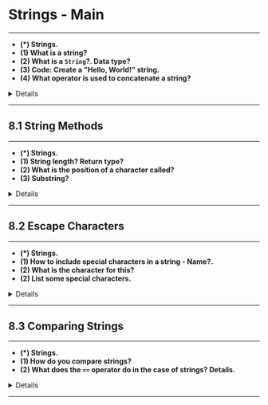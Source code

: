 # Strings - Main

---

- __(*) Strings.__
- __(1) What is a string?__
- __(2) What is a `String`?. Data type?__
- __(3) Code: Create a "Hello, World!" string.__
- __(4) What operator is used to concatenate a string?__

<details>

- (1) A collection of characters.
- (2)
    - A class supplied with Java which allows you to deal with strings.
    - It is an object of type String.
- (3)

```java
String message = "Hello, World!";
```

- (4) `+`.

</details>

---

## 8.1 String Methods

---

- __(*) Strings.__
- __(1) String length? Return type?__
- __(2) What is the position of a character called?__
- __(3) Substring?__

<details>

- (1)
    - `string.length();`.
    - Integer.
- (2) The index.
- (3)
    - `string.substring(startIndexInt);` - Ends at the end of the string.
    - `string.substring(startIndexInt, endIndexInt);`.

</details>

---

## 8.2 Escape Characters

---

- __(*) Strings.__
- __(1) How to include special characters in a string - Name?.__
- __(2) What is the character for this?__
- __(2) List some special characters.__

<details>

- (1) Escape characters / escape sequences.
- (2) `\`.
- (3)
    - `\n` - New line.
    - `\t` - Tab.
    - `\"` - Double quote (").
    - `\(singlequote) ` - Single quote (`).

</details>

---

## 8.3 Comparing Strings

---

- __(*) Strings.__
- __(1) How do you compare strings?__
- __(2) What does the `==` operator do in the case of strings? Details.__

<details>

- (1)
    - Using the equals method.
    - `s1.equals(s2)`.
- (2)
    - Checks if the two strings are the same object.
    - Even if two string objects contain the same string, `==` will still return false.

</details>

---